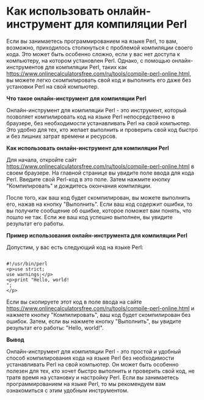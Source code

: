 Как использовать онлайн-инструмент для компиляции Perl
======================================================

Если вы занимаетесь программированием на языке Perl, то вам, возможно, приходилось столкнуться с проблемой компиляции своего кода. Это может быть особенно сложно, если у вас нет доступа к компьютеру, на котором установлен Perl. Однако, с помощью онлайн-инструментов для компиляции Perl, таких как <https://www.onlinecalculatorsfree.com/ru/tools/compile-perl-online.html>, вы можете легко скомпилировать свой код и выполнить его даже без установки Perl на свой компьютер.

**Что такое онлайн-инструмент для компиляции Perl**

Онлайн-инструмент для компиляции Perl - это инструмент, который позволяет компилировать код на языке Perl непосредственно в браузере, без необходимости устанавливать Perl на свой компьютер. Это удобно для тех, кто желает выполнить и проверить свой код быстро и без лишних затрат времени и ресурсов.

**Как использовать онлайн-инструмент для компиляции Perl**

Для начала, откройте сайт <https://www.onlinecalculatorsfree.com/ru/tools/compile-perl-online.html> в своем браузере. На главной странице вы увидите поле ввода для кода Perl. Введите свой Perl-код в это поле. Затем нажмите кнопку "Компилировать" и дождитесь окончания компиляции.

После того, как ваш код будет скомпилирован, вы можете выполнить его, нажав на кнопку "Выполнить". Если ваш код содержит ошибки, то вы получите сообщение об ошибке, которое поможет вам понять, что пошло не так. Если же ваш код успешно выполнен, вы увидите результат его работы.

**Пример использования онлайн-инструмента для компиляции Perl**

Допустим, у вас есть следующий код на языке Perl:

```

#!/usr/bin/perl
<p>use strict;
use warnings;</p>
<p>print "Hello, world!
";
</p>
```

Если вы скопируете этот код в поле ввода на сайте <https://www.onlinecalculatorsfree.com/ru/tools/compile-perl-online.html> и нажмете кнопку "Компилировать", ваш код будет скомпилирован без ошибок. Затем, если вы нажмете кнопку "Выполнить", вы увидите результат его работы: "Hello, world!".

**Вывод**

Онлайн-инструмент для компиляции Perl - это простой и удобный способ компилирования кода на языке Perl без необходимости устанавливать Perl на свой компьютер. Он может быть особенно полезен для тех, кто хочет быстро выполнить и проверить свой код, не тратя время на установку и настройку Perl. Если вы занимаетесь программированием на языке Perl, то мы рекомендуем вам ознакомиться с этим удобным инструментом.